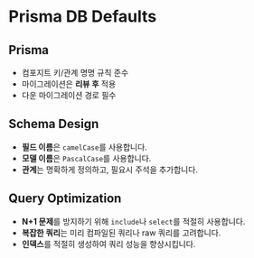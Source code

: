 # Prisma DB Defaults

## Prisma
- 컴포지트 키/관계 명명 규칙 준수
- 마이그레이션은 **리뷰 후** 적용
- 다운 마이그레이션 경로 필수

## Schema Design
- **필드 이름**은 `camelCase`를 사용합니다.
- **모델 이름**은 `PascalCase`를 사용합니다.
- **관계**는 명확하게 정의하고, 필요시 주석을 추가합니다.

## Query Optimization
- **N+1 문제**를 방지하기 위해 `include`나 `select`를 적절히 사용합니다.
- **복잡한 쿼리**는 미리 컴파일된 쿼리나 raw 쿼리를 고려합니다.
- **인덱스**를 적절히 생성하여 쿼리 성능을 향상시킵니다.